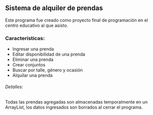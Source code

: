 ## Sistema de alquiler de prendas

Este programa fue creado como proyecto final de programación en el centro educativo al que asisto.

### Características:
- Ingresar una prenda
- Editar disponibilidad de una prenda
- Eliminar una prenda
- Crear conjuntos
- Buscar por talle, género y ocasión
- Alquilar una prenda

###### Detalles:
Todas las prendas agregadas son almacenadas temporalmente en un ArrayList, los datos ingresados son borrados al cerrar el programa.
